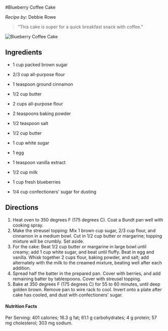 #Blueberry Coffee Cake

*Recipe by*: Debbie Rowe

> "This cake is super for a quick breakfast snack with coffee."

![Blueberry Coffee Cake](//img/Blueberry-Coffee-Cake.jpg) 



## Ingredients

- 1 cup packed brown sugar
- 2/3 cup all-purpose flour
- 1 teaspoon ground cinnamon
- 1/2 cup butter
- 2 cups all-purpose flour
- 2 teaspoons baking powder
- 1/2 teaspoon salt


- 1/2 cup butter
- 1 cup white sugar
- 1 egg
- 1 teaspoon vanilla extract
- 1/2 cup milk
- 1 cup fresh blueberries
- 1/4 cup confectioners' sugar for dusting



## Directions

1. Heat oven to 350 degrees F (175 degrees C). Coat a Bundt pan well with cooking spray.
2. Make the streusel topping: Mix 1 brown cup sugar, 2/3 cup flour, and cinnamon in a medium bowl. Cut in 1/2 cup butter or margarine; topping mixture will be crumbly. Set aside.
3. For the cake: Beat 1/2 cup butter or margarine in large bowl until creamy; add 1 cup white sugar, and beat until fluffy. Beat in egg and vanilla. Whisk together 2 cups flour, baking powder, and salt; add alternately with the milk to the creamed mixture, beating well after each addition.
4. Spread half the batter in the prepared pan. Cover with berries, and add remaining batter by tablespoons. Cover with streusel topping.
5. Bake at 350 degrees F (175 degrees C) for 55 to 60 minutes, until deep golden brown. Remove pan to wire rack to cool. Invert onto a plate after cake has cooled, and dust with confectioners' sugar.



#### Nutrition Facts

Per Serving: 401 calories; 16.3 g fat; 61.1 g carbohydrates; 4 g protein; 57 mg cholesterol; 303 mg sodium.